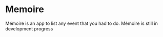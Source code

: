 # Memoire

Mémoire is an app to list any event that you had to do.
Mémoire is still in development progress
